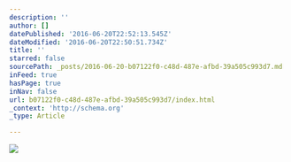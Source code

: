 ```yaml
---
description: ''
author: []
datePublished: '2016-06-20T22:52:13.545Z'
dateModified: '2016-06-20T22:50:51.734Z'
title: ''
starred: false
sourcePath: _posts/2016-06-20-b07122f0-c48d-487e-afbd-39a505c993d7.md
inFeed: true
hasPage: true
inNav: false
url: b07122f0-c48d-487e-afbd-39a505c993d7/index.html
_context: 'http://schema.org'
_type: Article

---
```

![](https://the-grid-user-content.s3-us-west-2.amazonaws.com/7d6432fe-d682-491a-8d79-109803bb208d.jpg)